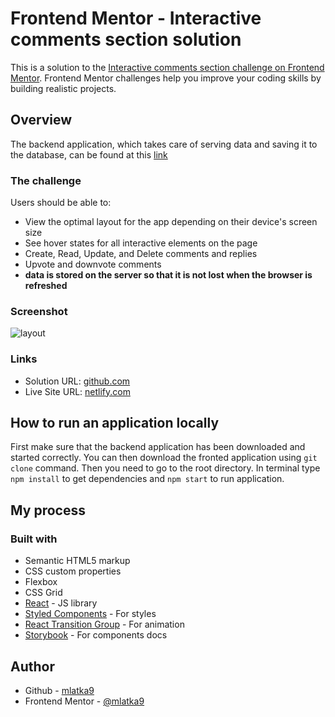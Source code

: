 # Frontend Mentor - Interactive comments section solution

This is a solution to the [Interactive comments section challenge on Frontend Mentor](https://www.frontendmentor.io/challenges/interactive-comments-section-iG1RugEG9). Frontend Mentor challenges help you improve your coding skills by building realistic projects. 


## Overview

The backend application, which takes care of serving data and saving it to the database, can be found at this [link](https://github.com/mlatka9/Interactive-comments-section-backend)

### The challenge

Users should be able to:

- View the optimal layout for the app depending on their device's screen size
- See hover states for all interactive elements on the page
- Create, Read, Update, and Delete comments and replies
- Upvote and downvote comments
- **data is stored on the server so that it is not lost when the browser is refreshed**

### Screenshot

![layout](https://user-images.githubusercontent.com/72691985/150648783-531cbb53-a264-470f-886e-989d65eb9346.PNG)

### Links

- Solution URL: [github.com](https://github.com/mlatka9/Interactive-comments-section)
- Live Site URL: [netlify.com](https://unruffled-kare-924757.netlify.app)

## How to run an application locally

First make sure that the backend application has been downloaded and started correctly. You can then download the fronted application using `git clone` command. Then you need to go to the root directory. In terminal type `npm install` to get dependencies and `npm start` to run application.

## My process

### Built with

- Semantic HTML5 markup
- CSS custom properties
- Flexbox
- CSS Grid
- [React](https://reactjs.org/) - JS library
- [Styled Components](https://styled-components.com/) - For styles
- [React Transition Group](https://reactcommunity.org/react-transition-group/) - For animation
- [Storybook](https://storybook.js.org/) - For components docs

## Author

- Github - [mlatka9](https://github.com/mlatka9)
- Frontend Mentor - [@mlatka9](https://www.frontendmentor.io/profile/mlatka9)

